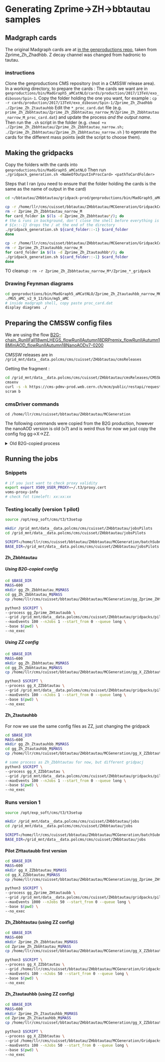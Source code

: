 # Generating Zprime->ZH->bbtautau samples
## Madgraph cards
The original Madgraph cards are at [in the genproductions repo](https://github.com/cms-sw/genproductions/tree/7d0b3289f259c976d6a591b5dc40c60ca39460af/bin/MadGraph5_aMCatNLO/cards/production/2017/13TeV/exo_diboson/Spin-1/Zprime_Zh_Zhadhbb), taken from Zprime_Zh_Zhadhbb. Z decay channel was changed from hadronic to tautau.

### instructions
Clone the genproductions CMS repository (not in a CMSSW release area).
In a working directory, to prepare the cards :
The cards we want are in `genproductions/bin/MadGraph5_aMCatNLO/cards/production/2017/13TeV/exo_diboson/Spin-1`. 
Copy the folder holding the one you want, for example : `cp -r cards/production/2017/13TeV/exo_diboson/Spin-1/Zprime_Zh_Zhadhbb ./Zprime_Zh_Ztautauhbb`
Edit the `*_proc_card.dat` file (e.g. `prime_Zh_Zbbhtautau/Zprime_Zh_Zbbhtautau_narrow_M/Zprime_Zh_Zbbhtautau_narrow_M_proc_card.dat`) and update the process *and the output name*.
Then run the `.sh` script in the folder (e.g. `chmod +x ./Zprime_Zh_Zbbhtautau/Zprime_Zh_Zbbhtautau_narrow.sh; ./Zprime_Zh_Zbbhtautau/Zprime_Zh_Zbbhtautau_narrow.sh` ) to egenrate the cards for the different mass points (edit the script to choose them).

## Making the gridpacks
Copy the folders with the cards into `genproductions/bin/MadGraph5_aMCatNLO`
Then run `./gridpack_generation.sh <NameOfOutputInProcCard> <pathToCardFolder>`


Steps that I ran (you need to ensure that the folder holding the cards is the same as the name of output in the card)
~~~bash
cd ~/bbtautau/ZHbbtautau/gridpack-prod/genproductions/bin/MadGraph5_aMCatNLO

cp -r /home/llr/cms/cuisset/bbtautau/ZHbbtautau/MCGeneration/GridpackConfiguration/Zprime_Zh_Zbbhtautau/Zprime_Zh_Zbbhtautau_narrow_M* .
rm -r Zprime_Zh_Zbbhtautau_narrow_M
for card_folder in $(ls -d Zprime_Zh_Zbbhtautau*/); do
# the & runs in background, don't close the shell before everything is done
# ${x::-1} drops the / at the end of the directory
./gridpack_generation.sh ${card_folder::-1} $card_folder
done

cp -r /home/llr/cms/cuisset/bbtautau/ZHbbtautau/MCGeneration/GridpackConfiguration/Zprime_Zh_Ztautauhbb/Zprime_Zh_Ztautauhbb_narrow_M* .
rm -r Zprime_Zh_Ztautauhbb_narrow_M
for card_folder in $(ls -d Zprime_Zh_Ztautauhbb*/); do
./gridpack_generation.sh ${card_folder::-1} $card_folder
done
~~~

TO cleanup : `rm -r Zprime_Zh_Zbbhtautau_narrow_M*/Zprime_*_gridpack`

### Drawing Feynman diagrams
~~~bash
cd genproductions/bin/MadGraph5_aMCatNLO/Zprime_Zh_Ztautauhbb_narrow_M600/Zprime_Zh_Ztautauhbb_narrow_M600_gridpack/work
./MG5_aMC_v2_9_13/bin/mg5_aMC
# inside madgraph shell, copy paste proc_card.dat
display diagrams ./

~~~

## Preparing the CMSSW config files
We are using the flow [B2G-chain_RunIIFall18wmLHEGS_flowRunIIAutumn18DRPremix_flowRunIIAutumn18MiniAOD_flowRunIIAutumn18NanoAODv7-0200](https://cms-pdmv-prod.web.cern.ch/mcm/chained_requests?prepid=B2G-chain_RunIIFall18wmLHEGS_flowRunIIAutumn18DRPremix_flowRunIIAutumn18MiniAOD_flowRunIIAutumn18NanoAODv7-02000&page=0&shown=15)

CMSSW releases are in `/grid_mnt/data__data.polcms/cms/cuisset/ZHbbtautau/cmsReleases`

Getting the fragment : 
~~~bash
cd /grid_mnt/data__data.polcms/cms/cuisset/ZHbbtautau/cmsReleases/CMSSW_10_2_13_patch1/src
cmsenv
curl -s -k https://cms-pdmv-prod.web.cern.ch/mcm/public/restapi/requests/get_fragment/B2G-RunIIFall18wmLHEGS-01094 --retry 3 --create-dirs -o Configuration/GenProduction/python/B2G-RunIIFall18wmLHEGS-01094-fragment.py
scram b
~~~


### cmsDriver commands
`cd /home/llr/cms/cuisset/bbtautau/ZHbbtautau/MCGeneration`

The following commands were copied from the B2G production, however the nanoAOD version is old (v7) and is weird thus for now we just copy the config fog gg->X->ZZ.

<details>
<summary>Old B2G-copied process</summary>
After each step we edit the configuration file to add the OptionParser

#### Step 0 (LHE,GEN,SIM)
[LHEGS](https://cms-pdmv-prod.web.cern.ch/mcm/requests?prepid=B2G-RunIIFall18wmLHEGS-01094&page=0&shown=4398046775347) 	CMSSW_10_2_13_patch1 
Raw cmsDriver command : `cmsDriver.py Configuration/GenProduction/python/B2G-RunIIFall18wmLHEGS-01094-fragment.py --python_filename B2G-RunIIFall18wmLHEGS-01094_1_cfg.py --eventcontent RAWSIM,LHE --customise Configuration/DataProcessing/Utils.addMonitoring --datatier GEN-SIM,LHE --fileout file:B2G-RunIIFall18wmLHEGS-01094.root --conditions 102X_upgrade2018_realistic_v11 --beamspot Realistic25ns13TeVEarly2018Collision --customise_commands process.RandomNumberGeneratorService.externalLHEProducer.initialSeed="int(${SEED})" --step LHE,GEN,SIM --geometry DB:Extended --era Run2_2018 --no_exec --mc -n 50`

My commands :
~~~bash
cd /grid_mnt/data__data.polcms/cms/cuisset/ZHbbtautau/cmsReleases/CMSSW_10_2_13_patch1
cmsenv
cd /home/llr/cms/cuisset/bbtautau/ZHbbtautau/MCGeneration
cmsDriver.py Configuration/GenProduction/python/B2G-RunIIFall18wmLHEGS-01094-fragment.py --python_filename gg_Zprime_ZHtautaubb_0_cfg.py --eventcontent RAWSIM,LHE --customise Configuration/DataProcessing/Utils.addMonitoring --datatier GEN-SIM,LHE --fileout file:B2G-RunIIFall18wmLHEGS-01094.root --conditions 102X_upgrade2018_realistic_v11 --beamspot Realistic25ns13TeVEarly2018Collision --customise_commands process.RandomNumberGeneratorService.externalLHEProducer.initialSeed=0 --step LHE,GEN,SIM --geometry DB:Extended --era Run2_2018 --no_exec --mc -n 50
~~~

You need to change the line `process.RandomNumberGeneratorService.externalLHEProducer.initialSeed=0` at the very end of the file

#### Step 1 (DIGI,DATAMIX,L1,DIGI2RAW,HLT)
[ B2G-RunIIAutumn18DRPremix-01091 ](https://cms-pdmv-prod.web.cern.ch/mcm/requests?prepid=B2G-RunIIAutumn18DRPremix-01091&page=0&shown=4398046775347) 	CMSSW_10_2_5

Raw cmsDriver commands : `cmsDriver.py  --python_filename B2G-RunIIAutumn18DRPremix-01091_1_cfg.py --eventcontent PREMIXRAW --customise Configuration/DataProcessing/Utils.addMonitoring --datatier GEN-SIM-RAW --fileout file:B2G-RunIIAutumn18DRPremix-01091_0.root --pileup_input "dbs:/Neutrino_E-10_gun/RunIISummer17PrePremix-PUAutumn18_102X_upgrade2018_realistic_v15-v1/GEN-SIM-DIGI-RAW" --conditions 102X_upgrade2018_realistic_v15 --step DIGI,DATAMIX,L1,DIGI2RAW,HLT:@relval2018 --procModifiers premix_stage2 --geometry DB:Extended --filein file:B2G-RunIIFall18wmLHEGS-01094.root --datamix PreMix --era Run2_2018 --no_exec --mc -n $EVENTS`

NB : following commands takes a long time (normal) and needs grid proxy
~~~bash
cd /grid_mnt/data__data.polcms/cms/cuisset/ZHbbtautau/cmsReleases/CMSSW_10_2_5
cmsenv
cd /home/llr/cms/cuisset/bbtautau/ZHbbtautau/MCGeneration
cmsDriver.py  --python_filename gg_Zprime_ZHtautaubb_1_cfg.py --eventcontent PREMIXRAW --customise Configuration/DataProcessing/Utils.addMonitoring --datatier GEN-SIM-RAW --fileout file:B2G-RunIIAutumn18DRPremix-01091_0.root --pileup_input "dbs:/Neutrino_E-10_gun/RunIISummer17PrePremix-PUAutumn18_102X_upgrade2018_realistic_v15-v1/GEN-SIM-DIGI-RAW" --conditions 102X_upgrade2018_realistic_v15 --step DIGI,DATAMIX,L1,DIGI2RAW,HLT:@relval2018 --procModifiers premix_stage2 --geometry DB:Extended --filein file:B2G-RunIIFall18wmLHEGS-01094.root --datamix PreMix --era Run2_2018 --no_exec --mc -n 50
~~~


#### Step 2 (RAW2DIGI,L1Reco,RECO,RECOSIM,EI)
[ B2G-RunIIAutumn18DRPremix-01091 second part ](https://cms-pdmv-prod.web.cern.ch/mcm/requests?prepid=B2G-RunIIAutumn18DRPremix-01091&page=0&shown=4398046775347) 	CMSSW_10_2_5

Raw cmsDriver commands : `cmsDriver.py  --python_filename B2G-RunIIAutumn18DRPremix-01091_2_cfg.py --eventcontent AODSIM --customise Configuration/DataProcessing/Utils.addMonitoring --datatier AODSIM --fileout file:B2G-RunIIAutumn18DRPremix-01091.root --conditions 102X_upgrade2018_realistic_v15 --step RAW2DIGI,L1Reco,RECO,RECOSIM,EI --procModifiers premix_stage2 --filein file:B2G-RunIIAutumn18DRPremix-01091_0.root --era Run2_2018 --runUnscheduled --no_exec --mc -n $EVENTS`

~~~bash
cd /grid_mnt/data__data.polcms/cms/cuisset/ZHbbtautau/cmsReleases/CMSSW_10_2_5
cmsenv
cd /home/llr/cms/cuisset/bbtautau/ZHbbtautau/MCGeneration
cmsDriver.py  --python_filename gg_Zprime_ZHtautaubb_2_cfg.py --eventcontent AODSIM --customise Configuration/DataProcessing/Utils.addMonitoring --datatier AODSIM --fileout file:B2G-RunIIAutumn18DRPremix-01091.root --conditions 102X_upgrade2018_realistic_v15 --step RAW2DIGI,L1Reco,RECO,RECOSIM,EI --procModifiers premix_stage2 --filein file:B2G-RunIIAutumn18DRPremix-01091_0.root --era Run2_2018 --runUnscheduled --no_exec --mc -n 50
~~~

#### Step3 (MINIAODSIM)
[ B2G-RunIIAutumn18MiniAOD-01089 ](https://cms-pdmv-prod.web.cern.ch/mcm/requests?prepid=B2G-RunIIAutumn18MiniAOD-01089&page=0&shown=4398046775347) 	CMSSW_10_2_5


Raw cmsDriver commands : `cmsDriver.py  --python_filename B2G-RunIIAutumn18MiniAOD-01089_1_cfg.py --eventcontent MINIAODSIM --customise Configuration/DataProcessing/Utils.addMonitoring --datatier MINIAODSIM --fileout file:B2G-RunIIAutumn18MiniAOD-01089.root --conditions 102X_upgrade2018_realistic_v15 --step PAT --geometry DB:Extended --filein "dbs:/ZprimeToZhToZhadhbb_narrow_M-1000_13TeV-madgraph/RunIIAutumn18DRPremix-102X_upgrade2018_realistic_v15-v1/AODSIM" --era Run2_2018 --runUnscheduled --no_exec --mc -n $EVENTS`

~~~bash
cd /grid_mnt/data__data.polcms/cms/cuisset/ZHbbtautau/cmsReleases/CMSSW_10_2_5
cmsenv
cd /home/llr/cms/cuisset/bbtautau/ZHbbtautau/MCGeneration
cmsDriver.py  --python_filename gg_Zprime_ZHtautaubb_3_cfg.py --eventcontent MINIAODSIM --customise Configuration/DataProcessing/Utils.addMonitoring --datatier MINIAODSIM --fileout file:B2G-RunIIAutumn18MiniAOD-01089.root --conditions 102X_upgrade2018_realistic_v15 --step PAT --geometry DB:Extended --filein "dbs:/ZprimeToZhToZhadhbb_narrow_M-1000_13TeV-madgraph/RunIIAutumn18DRPremix-102X_upgrade2018_realistic_v15-v1/AODSIM" --era Run2_2018 --runUnscheduled --no_exec --mc -n 50
~~~


#### Step4 (NANOAODSIM)
[ B2G-RunIIAutumn18NanoAODv7-02003 ](https://cms-pdmv-prod.web.cern.ch/mcm/requests?prepid=B2G-RunIIAutumn18NanoAODv7-02003&page=0&shown=4398046775347) 		
CMSSW_10_2_22


Raw cmsDriver commands : `cmsDriver.py  --python_filename B2G-RunIIAutumn18NanoAODv7-02003_1_cfg.py --eventcontent NANOEDMAODSIM --customise Configuration/DataProcessing/Utils.addMonitoring --datatier NANOAODSIM --fileout file:B2G-RunIIAutumn18NanoAODv7-02003.root --conditions 102X_upgrade2018_realistic_v21 --step NANO --filein "dbs:/ZprimeToZhToZhadhbb_narrow_M-1000_13TeV-madgraph/RunIIAutumn18MiniAOD-102X_upgrade2018_realistic_v15-v1/MINIAODSIM" --era Run2_2018,run2_nanoAOD_102Xv1 --no_exec --mc -n $EVENTS`

~~~bash
cd /grid_mnt/data__data.polcms/cms/cuisset/ZHbbtautau/cmsReleases/CMSSW_10_2_22
cmsenv
cd /home/llr/cms/cuisset/bbtautau/ZHbbtautau/MCGeneration
cmsDriver.py  --python_filename gg_Zprime_ZHtautaubb_4_cfg.py --eventcontent NANOEDMAODSIM --customise Configuration/DataProcessing/Utils.addMonitoring --datatier NANOAODSIM --fileout file:B2G-RunIIAutumn18NanoAODv7-02003.root --conditions 102X_upgrade2018_realistic_v21 --step NANO --filein "dbs:/ZprimeToZhToZhadhbb_narrow_M-1000_13TeV-madgraph/RunIIAutumn18MiniAOD-102X_upgrade2018_realistic_v15-v1/MINIAODSIM" --era Run2_2018,run2_nanoAOD_102Xv1 --no_exec --mc -n 50
~~~

</details>

## Running the jobs
### Snippets
~~~bash
# if you just want to check proxy validity
export export X509_USER_PROXY=~/.t3/proxy.cert
voms-proxy-info
# check fot timeleft: xx:xx:xx
~~~

### Testing locally (version 1 pilot)

~~~bash
source /opt/exp_soft/cms/t3/t3setup

mkdir /grid_mnt/data__data.polcms/cms/cuisset/ZHbbtautau/jobsPilots
cd /grid_mnt/data__data.polcms/cms/cuisset/ZHbbtautau/jobsPilots

SCRIPT=/home/llr/cms/cuisset/bbtautau/ZHbbtautau/MCGeneration/batchSubmitterMC_all.py
BASE_DIR=/grid_mnt/data__data.polcms/cms/cuisset/ZHbbtautau/jobsPilots

~~~

#### Zh_Zbbhtautau
##### Using B2G-copied config
~~~bash
cd $BASE_DIR
MASS=600
mkdir gg_Zh_Zbbhtautau_M$MASS
cd gg_Zh_Zbbhtautau_M$MASS
cp /home/llr/cms/cuisset/bbtautau/ZHbbtautau/MCGeneration/gg_Zprime_ZHtautaubb_*_cfg.py .

python3 $SCRIPT \
--process gg_Zprime_ZHtautaubb \
--grid /grid_mnt/data__data.polcms/cms/cuisset/ZHbbtautau/gridpacks/pilot/Zprime_Zh_Zbbhtautau_narrow_M$MASS\_slc7_amd64_gcc10_CMSSW_12_4_8_tarball.tar.xz \
--maxEvents 100 --nJobs 1 --start_from 0 --queue long \
--base $(pwd) \
--no_exec
~~~

##### Using ZZ config
~~~bash
cd $BASE_DIR
MASS=600
mkdir gg_Zh_Zbbhtautau_M$MASS
cd gg_Zh_Zbbhtautau_M$MASS
cp /home/llr/cms/cuisset/bbtautau/ZHbbtautau/MCGeneration/gg_X_ZZbbtautau*_cfg.py .

python3 $SCRIPT \
--process gg_X_ZZbbtautau \
--grid /grid_mnt/data__data.polcms/cms/cuisset/ZHbbtautau/gridpacks/pilot/Zprime_Zh_Zbbhtautau_narrow_M$MASS\_slc7_amd64_gcc10_CMSSW_12_4_8_tarball.tar.xz \
--maxEvents 100 --nJobs 1 --start_from 0 --queue long \
--base $(pwd) \
--no_exec
~~~

#### Zh_Ztautauhbb
For now we use the same config files as ZZ, just changing the gridpack
~~~bash
cd $BASE_DIR
MASS=600
mkdir gg_Zh_Ztautauhbb_M$MASS
cd gg_Zh_Ztautauhbb_M$MASS
cp /home/llr/cms/cuisset/bbtautau/ZHbbtautau/MCGeneration/gg_X_ZZbbtautau_*_cfg.py .

# same process as Zh_Zbbhtautau for now, but different gridpacj
python3 $SCRIPT \
--process gg_X_ZZbbtautau \
--grid /grid_mnt/data__data.polcms/cms/cuisset/ZHbbtautau/gridpacks/pilot/Zprime_Zh_Ztautauhbb_narrow_M$MASS\_slc7_amd64_gcc10_CMSSW_12_4_8_tarball.tar.xz \
--maxEvents 100 --nJobs 1 --start_from 0 --queue long \
--base $(pwd) \
--no_exec
~~~

### Runs version 1
~~~bash
source /opt/exp_soft/cms/t3/t3setup

mkdir /grid_mnt/data__data.polcms/cms/cuisset/ZHbbtautau/jobs
cd /grid_mnt/data__data.polcms/cms/cuisset/ZHbbtautau/jobs

SCRIPT=/home/llr/cms/cuisset/bbtautau/ZHbbtautau/MCGeneration/batchSubmitterMC_all.py
BASE_DIR=/grid_mnt/data__data.polcms/cms/cuisset/ZHbbtautau/jobs

~~~

#### Pilot ZHtautaubb first version
~~~bash
cd $BASE_DIR
MASS=600
mkdir gg_X_ZZbbtautau_M$MASS
cd gg_X_ZZbbtautau_M$MASS
cp /home/llr/cms/cuisset/bbtautau/ZHbbtautau/MCGeneration/gg_Zprime_ZHtautaubb_*_cfg.py .

python3 $SCRIPT \
--process gg_Zprime_ZHtautaubb \
--grid /grid_mnt/data__data.polcms/cms/cuisset/ZHbbtautau/gridpacks/pilot/Zprime_Zh_Zbbhtautau_narrow_M$MASS\_slc7_amd64_gcc10_CMSSW_12_4_8_tarball.tar.xz \
--maxEvents 1000 --nJobs 50 --start_from 0 --queue long \
--base $(pwd) \
--no_exec
~~~

#### Zh_Zbbhtautau (using ZZ config)
~~~bash
cd $BASE_DIR
MASS=600
mkdir Zprime_Zh_Zbbhtautau_M$MASS
cd Zprime_Zh_Zbbhtautau_M$MASS
cp /home/llr/cms/cuisset/bbtautau/ZHbbtautau/MCGeneration/gg_X_ZZbbtautau*_cfg.py .

python3 $SCRIPT \
--process gg_X_ZZbbtautau \
--grid /home/llr/cms/cuisset/bbtautau/ZHbbtautau/MCGeneration/GridpacksZH/Zprime_Zh_Zbbhtautau_narrow_M$MASS\_slc7_amd64_gcc10_CMSSW_12_4_8_tarball.tar.xz \
--maxEvents 100 --nJobs 50 --start_from 0 --queue long \
--base $(pwd) \
--no_exec
~~~

#### Zh_Ztautauhbb (using ZZ config)
~~~bash
cd $BASE_DIR
MASS=600
mkdir Zprime_Zh_Ztautauhbb_M$MASS
cd Zprime_Zh_Ztautauhbb_M$MASS
cp /home/llr/cms/cuisset/bbtautau/ZHbbtautau/MCGeneration/gg_X_ZZbbtautau*_cfg.py .

python3 $SCRIPT \
--process gg_X_ZZbbtautau \
--grid /home/llr/cms/cuisset/bbtautau/ZHbbtautau/MCGeneration/GridpacksZH/Zprime_Zh_Ztautauhbb_narrow_M$MASS\_slc7_amd64_gcc10_CMSSW_12_4_8_tarball.tar.xz \
--maxEvents 100 --nJobs 50 --start_from 0 --queue long \
--base $(pwd) \
--no_exec
~~~